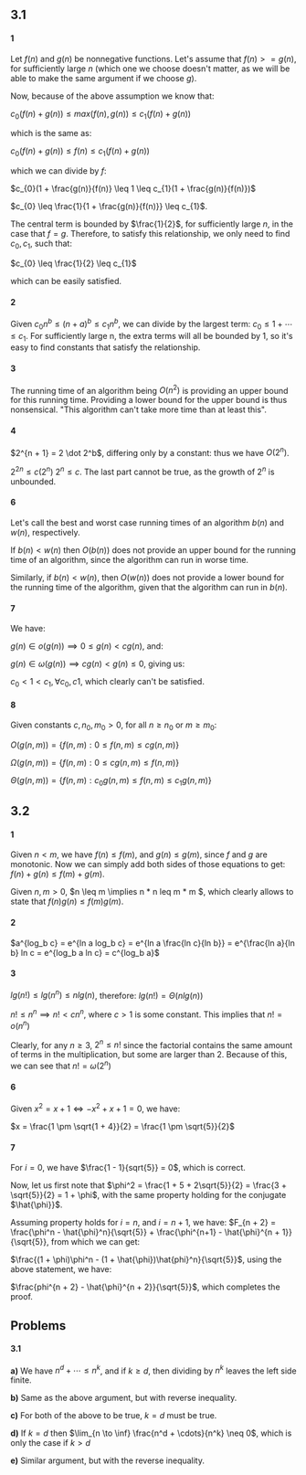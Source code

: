 ## 3.1


#### 1
Let $f(n)$ and $g(n)$ be nonnegative functions. Let's assume that $f(n) >= g(n)$,
for sufficiently large $n$ (which one we choose doesn't matter, as we will be able
to make the same argument if we choose $g$).

Now, because of the above assumption we know that:

$c_{0}(f(n) + g(n)) \leq max(f(n), g(n)) \leq c_{1}(f(n) + g(n))$

which is the same as:

$c_{0}(f(n) + g(n)) \leq f(n) \leq c_{1}(f(n) + g(n))$

which we can divide by $f$:

$c_{0}(1 + \frac{g(n)}{f(n)} \leq 1 \leq c_{1}(1 + \frac{g(n)}{f(n)})$

$c_{0} \leq \frac{1}{1 + \frac{g(n)}{f(n)}} \leq c_{1}$.

The central term is bounded
by $\frac{1}{2}$, for sufficiently large $n$, in the case that $f = g$.
Therefore, to satisfy this relationship, we only need to find $c_{0}, c_{1}$, such that:

$c_{0} \leq \frac{1}{2} \leq c_{1}$

which can be easily satisfied.


#### 2
Given $c_{0}n^b \leq (n + a)^b \leq c_{1}n^b$, we can divide by the largest term:
$c_{0} \leq 1 + \cdots \leq c_{1}$. For sufficiently large n, the extra terms
will all be bounded by $1$, so it's easy to find constants that satisfy the
relationship.


#### 3
The running time of an algorithm being $O(n^2)$ is providing an upper bound
for this running time. Providing a lower bound for the upper bound is thus
nonsensical. "This algorithm can't take more time than at least this".


#### 4
$2^{n + 1} = 2 \dot 2^b$, differing only by a constant: thus we have $O(2^n)$.

$2^{2n} \leq c(2^n)$
$2^n \leq c$. The last part cannot be true, as the growth of $2^n$ is
unbounded.


#### 6
Let's call the best and worst case running times of an algorithm
$b(n)$ and $w(n)$, respectively.

If $b(n) < w(n)$ then $O(b(n))$ does not provide an upper bound
for the running time of an algorithm, since the algorithm can run
in worse time.

Similarly, if $b(n) < w(n)$, then $O(w(n))$ does not provide a lower bound for
the running time of the algorithm, given that the algorithm can run in $b(n)$.


#### 7
We have:

$g(n) \in o(g(n)) \implies 0 \leq g(n) < c g(n)$, and:

$g(n) \in \omega(g(n)) \implies cg(n) < g(n) \leq 0$, giving us:

$c_{0} < 1 < c_{1}, \forall c_{0}, c{1}$, which clearly
can't be satisfied.


#### 8
Given constants $c, n_0, m_0 > 0$, for all $n \geq n_0$ or $m \geq m_0$:

$O(g(n, m)) = \{f(n, m) : 0 \leq f(n, m) \leq c g(n, m)\}$

$\Omega(g(n, m)) = \{f(n, m) : 0 \leq c g(n, m) \leq f(n, m)\}$

$\Theta(g(n, m)) = \{f(n, m) : c_0 g(n, m) \leq f(n, m) \leq c_1 g(n, m) \}$


## 3.2


#### 1
Given $n < m$, we have $f(n) \leq f(m)$, and $g(n) \leq g(m)$,
since $f$ and $g$ are monotonic. Now we can simply add both sides of
those equations to get: $f(n) + g(n) \leq f(m) + g(m)$.

Given $n, m > 0$, $n \leq m \implies n * n leq m * m $, which clearly allows to
state that $f(n)g(n) \leq f(m)g(m)$.


#### 2
$a^{log_b c} = e^{ln a log_b c} = e^{ln a \frac{ln c}{ln b}} = e^{\frac{ln a}{ln b} ln c
= e^{log_b a ln c} = c^{log_b a}$


#### 3
$lg(n!) \leq lg(n^n) \leq nlg(n)$, therefore:
$lg(n!) = \Theta(nlg(n))$

$n! \leq n^n \implies n! < cn^n$, where $c > 1$ is some constant. This implies
that $n! = o(n^n)$

Clearly, for any $n \geq 3$, $2^n \leq n!$ since the factorial contains the same
amount of terms in the multiplication, but some are larger than 2. Because
of this, we can see that $n! = \omega(2^n)$


#### 6
Given $x^2 = x + 1 \iff -x^2 + x + 1 = 0$, we have:

$x = \frac{1 \pm \sqrt{1 + 4}}{2} = \frac{1 \pm \sqrt{5}}{2}$


#### 7
For $i = 0$, we have $\frac{1 - 1}{sqrt{5}} = 0$, which is correct.


Now, let us first note that $\phi^2 = \frac{1 + 5 + 2\sqrt{5}}{2} = \frac{3 + \sqrt{5}}{2} = 1 + \phi$,
with the same property holding for the conjugate $\hat{\phi}}$.

Assuming property holds for $i = n$, and $i = n + 1$, we have:
$F_{n + 2} = \frac{\phi^n - \hat{\phi}^n}{\sqrt{5}} + \frac{\phi^{n+1} - \hat{\phi}^{n + 1}}{\sqrt{5}},
from which we can get:

$\frac{(1 + \phi)\phi^n - (1 + \hat{\phi})\hat{phi}^n}{\sqrt{5}}$, using the above statement, we have:

$\frac{phi^{n + 2} - \hat{\phi}^{n + 2}}{\sqrt{5}}$, which completes the proof.


## Problems


#### 3.1

**a)** We have $n^d + \cdots \leq n^k$, and if $k \geq d$, then
dividing by $n^k$ leaves the left side finite.

**b)** Same as the above argument, but with reverse inequality.

**c)** For both of the above to be true, $k = d$ must be true.

**d)** If $k = d$ then $\lim_{n \to \inf} \frac{n^d + \cdots}{n^k} \neq 0$,
which is only the case if $k > d$

**e)** Similar argument, but with the reverse inequality.
